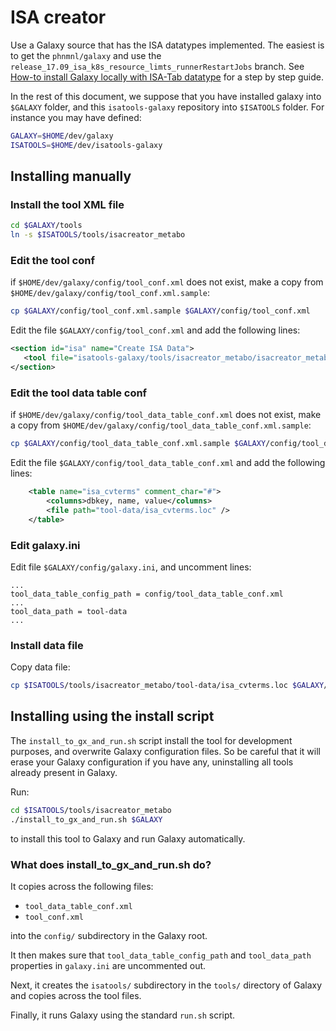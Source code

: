# ISA creator

Use a Galaxy source that has the ISA datatypes implemented. The easiest is to get the `phnmnl/galaxy` and use the `release_17.09_isa_k8s_resource_limts_runnerRestartJobs` branch. See [How-to install Galaxy locally with ISA-Tab datatype](https://docs.google.com/document/d/1fSO48GhJf-fLlAcBjfDzfKNK5tzsVCrM8E50HBlkH2g/edit#) for a step by step guide.

In the rest of this document, we suppose that you have installed galaxy into `$GALAXY` folder, and this `isatools-galaxy` repository into `$ISATOOLS` folder. For instance you may have defined:
```bash
GALAXY=$HOME/dev/galaxy
ISATOOLS=$HOME/dev/isatools-galaxy
```

## Installing manually

### Install the tool XML file

```bash
cd $GALAXY/tools
ln -s $ISATOOLS/tools/isacreator_metabo
```

### Edit the tool conf

if `$HOME/dev/galaxy/config/tool_conf.xml` does not exist, make a copy from `$HOME/dev/galaxy/config/tool_conf.xml.sample`:
```bash
cp $GALAXY/config/tool_conf.xml.sample $GALAXY/config/tool_conf.xml
```

Edit the file `$GALAXY/config/tool_conf.xml` and add the following lines:
```xml
<section id="isa" name="Create ISA Data">
   <tool file="isatools-galaxy/tools/isacreator_metabo/isacreator_metabo.xml" />
</section>
```

### Edit the tool data table conf

if `$HOME/dev/galaxy/config/tool_data_table_conf.xml` does not exist, make a copy from `$HOME/dev/galaxy/config/tool_data_table_conf.xml.sample`:
```bash
cp $GALAXY/config/tool_data_table_conf.xml.sample $GALAXY/config/tool_data_table_conf.xml
```

Edit the file `$GALAXY/config/tool_data_table_conf.xml` and add the following lines:
```xml
    <table name="isa_cvterms" comment_char="#">
        <columns>dbkey, name, value</columns>
        <file path="tool-data/isa_cvterms.loc" />
    </table>
```

### Edit galaxy.ini

Edit file `$GALAXY/config/galaxy.ini`, and uncomment lines:
```
...
tool_data_table_config_path = config/tool_data_table_conf.xml
...
tool_data_path = tool-data
...
```

### Install data file

Copy data file:
```bash
cp $ISATOOLS/tools/isacreator_metabo/tool-data/isa_cvterms.loc $GALAXY/tool-data/isa_cvterms.loc
```

## Installing using the install script

The `install_to_gx_and_run.sh` script install the tool for development purposes, and overwrite Galaxy configuration files. So be careful that it will erase your Galaxy configuration if you have any, uninstalling all tools already present in Galaxy.

Run:
```bash
cd $ISATOOLS/tools/isacreator_metabo
./install_to_gx_and_run.sh $GALAXY
```
to install this tool to Galaxy and run Galaxy automatically.

### What does install_to_gx_and_run.sh do?

It copies across the following files:

- `tool_data_table_conf.xml`
- `tool_conf.xml`

into the `config/` subdirectory in the Galaxy root.

It then makes sure that `tool_data_table_config_path` and `tool_data_path` properties in `galaxy.ini` are uncommented out.

Next, it creates the `isatools/` subdirectory in the `tools/` directory of Galaxy and copies across the tool files.

Finally, it runs Galaxy using the standard `run.sh` script.
